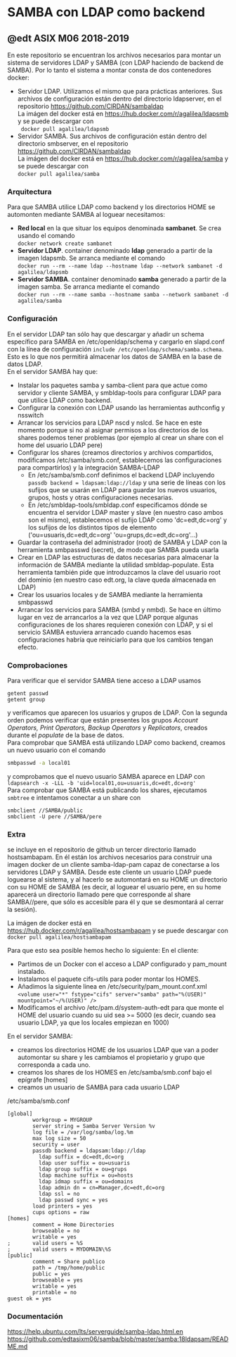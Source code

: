 # SAMBA con LDAP como backend

## @edt ASIX M06 2018-2019

En este repositorio se encuentran los archivos necesarios para montar un sistema de servidores LDAP y SAMBA (con LDAP 
haciendo de backend de SAMBA). Por lo tanto el sistema a montar consta de dos
contenedores docker: 
* Servidor LDAP. Utilizamos el mismo que para prácticas anteriores. Sus archivos de configuración están dentro del
directorio ldapserver, en el repositorio https://github.com/ClRDAN/sambaldap  
La imágen del docker está en https://hub.docker.com/r/agalilea/ldapsmb y se puede descargar con  
``` docker pull agalilea/ldapsmb```  
* Servidor SAMBA. Sus archivos de configuración están dentro del directorio smbserver, en el repositorio 
https://github.com/ClRDAN/sambaldap  
La imágen del docker está en https://hub.docker.com/r/agalilea/samba y se puede descargar con  
```docker pull agalilea/samba```  

### Arquitectura
Para que SAMBA utilice LDAP como backend y los directorios HOME se automonten mediante SAMBA al loguear necesitamos:
* **Red local** en la que situar los equipos denominada **sambanet**. Se crea usando el comando  
```docker network create sambanet ```  
* **Servidor LDAP**. container denominado **ldap** generado a partir de la imagen ldapsmb. Se arranca mediante el comando  
```docker run --rm --name ldap --hostname ldap --network sambanet -d agalilea/ldapsmb ```  
* **Servidor SAMBA**. container denominado **samba** generado a partir de la imagen samba. Se arranca mediante el comando  
```docker run --rm --name samba --hostname samba --network sambanet -d agalilea/samba ```  

### Configuración
En el servidor LDAP tan sólo hay que descargar y añadir un schema específico para SAMBA en /etc/openldap/schema y cargarlo en 
slapd.conf con la línea de configuración `include /etc/openldap/schema/samba.schema`. Esto es lo que nos 
permitirá almacenar los datos de SAMBA en la base de datos LDAP.  
En el servidor SAMBA hay que:
* Instalar los paquetes samba y samba-client para que actue como servidor y cliente SAMBA, y smbldap-tools para 
configurar LDAP para que utilice LDAP como backend.
* Configurar la conexión con LDAP usando las herramientas authconfig y nsswitch
* Arrancar los servicios para LDAP nscd y nslcd. Se hace en este momento porque si no al asignar permisos a los 
directorios de los shares podemos tener problemas (por ejemplo al crear un share con el home del usuario LDAP pere) 
* Configurar los shares (creamos directorios y archivos compartidos, modificamos /etc/samba/smb.conf, establecemos las 
configuraciones para compartirlos) y la integración SAMBA-LDAP
  * En /etc/samba/smb.conf definimos el backend LDAP incluyendo  
  ```passdb backend = ldapsam:ldap://ldap``` 
  y una serie de líneas con los sufijos que se usarán en LDAP para 
  guardar los nuevos usuarios, grupos, hosts y otras configuraciones necesarias.
  * En /etc/smbldap-tools/smbldap.conf especificamos dónde se encuentra el servidor LDAP master y slave (en nuestro 
  caso ambos son el mismo), establecemos el sufijo LDAP como 'dc=edt,dc=org' y los sufijos de los distintos tipos de 
  elemento ('ou=usuaris,dc=edt,dc=org' 'ou=grups,dc=edt,dc=org'...)  
* Guardar la contraseña del administrador (root) de SAMBA y LDAP con la herramienta smbpasswd (secret), de modo que 
SAMBA pueda usarla
* Crear en LDAP las estructuras de datos necesarias para almacenar la información de SAMBA mediante la utilidad 
smbldap-populate. Esta herramienta también pide que introduzcamos la clave del usuario root del dominio (en nuestro caso 
edt.org, la clave queda almacenada en LDAP)
* Crear los usuarios locales y de SAMBA mediante la herramienta smbpasswd
* Arrancar los servicios para SAMBA (smbd y nmbd). Se hace en último lugar en vez de arrancarlos a la vez que LDAP 
porque algunas configuraciones de los shares requieren conexión con LDAP, y si el servicio SAMBA estuviera arrancado 
cuando hacemos esas configuraciones habría que reiniciarlo para que los cambios tengan efecto.  

### Comprobaciones
Para verificar que el servidor SAMBA tiene acceso a LDAP usamos
```
getent passwd
getent group
```
y verificamos que aparecen los usuarios y grupos de LDAP. Con la segunda orden podemos verificar que están presentes 
los grupos *Account Operators, Print Operators, Backup Operators* y *Replicators*, creados durante el *populate* de la 
base de datos.  
Para comprobar que SAMBA está utilizando LDAP como backend, creamos un nuevo usuario con el comando
```bash
smbpasswd -a local01
```
y comprobamos que el nuevo usuario SAMBA aparece en LDAP con 
```ldapsearch -x -LLL -b 'uid=local01,ou=usuaris,dc=edt,dc=org'```  
Para comprobar que SAMBA está publicando los shares, ejecutamos `smbtree` e intentamos conectar a un share con
```
smbclient //SAMBA/public
smbclient -U pere //SAMBA/pere 
 ```
### Extra
se incluye en el repositorio de github un tercer directorio llamado hostsambapam. En él están los archivos necesarios 
para construir una imagen docker de un cliente samba-ldap-pam capaz de conectarse a los servidores LDAP y SAMBA. Desde 
este cliente un usuario LDAP puede loguearse al sistema, y al hacerlo se automontará en su HOME un directorio con su 
HOME de SAMBA (es decir, al loguear el usuario pere, en su home aparecerá un directorio llamado pere que corresponde al 
share SAMBA//pere, que sólo es accesible para él y que se desmontará al cerrar la sesión).   
   
La imágen de docker está en https://hub.docker.com/r/agalilea/hostsambapam y se puede descargar con
`docker pull agalilea/hostsambapam`
  
Para que esto sea posible hemos hecho lo siguiente:
En el cliente:
* Partimos de un Docker con el acceso a LDAP configurado y pam_mount instalado.
* Instalamos el paquete cifs-utils para poder montar los HOMES.
* Añadimos la siguiente linea en /etc/security/pam_mount.conf.xml  
```<volume user="*" fstype="cifs" server="samba" path="%(USER)"  mountpoint="~/%(USER)" />```  
* Modificamos el archivo /etc/pam.d/system-auth-edt para que monte el HOME del usuario cuando su uid sea >= 5000 (es 
decir, cuando sea usuario LDAP, ya que los locales empiezan en 1000)   

En el servidor SAMBA:
* creamos los directorios HOME de los usuarios LDAP que van a poder automontar su share y les cambiamos el propietario 
y grupo que corresponda a cada uno.
* creamos los shares de los HOMES en /etc/samba/smb.conf bajo el epígrafe [homes]
* creamos un usuario de SAMBA para cada usuario LDAP 

/etc/samba/smb.conf
```
[global]
        workgroup = MYGROUP
        server string = Samba Server Version %v
        log file = /var/log/samba/log.%m
        max log size = 50
        security = user
        passdb backend = ldapsam:ldap://ldap
          ldap suffix = dc=edt,dc=org
          ldap user suffix = ou=usuaris
          ldap group suffix = ou=grups
          ldap machine suffix = ou=hosts
          ldap idmap suffix = ou=domains
          ldap admin dn = cn=Manager,dc=edt,dc=org
          ldap ssl = no
          ldap passwd sync = yes
        load printers = yes
        cups options = raw
[homes]
        comment = Home Directories
        browseable = no
        writable = yes
;       valid users = %S
;       valid users = MYDOMAIN\%S
[public]
        comment = Share publico
        path = /tmp/home/public
        public = yes
        browseable = yes
        writable = yes
        printable = no
guest ok = yes
```

### Documentación
https://help.ubuntu.com/lts/serverguide/samba-ldap.html.en  
https://github.com/edtasixm06/samba/blob/master/samba:18ldapsam/README.md
